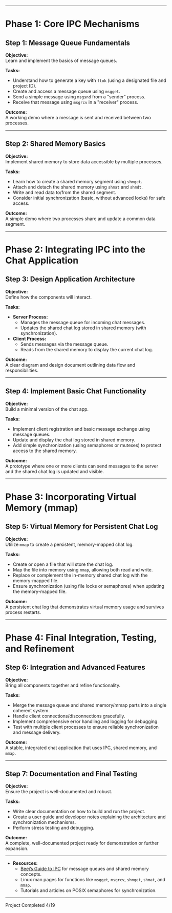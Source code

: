 
---

# Phase 1: Core IPC Mechanisms

## Step 1: Message Queue Fundamentals

**Objective:**  
Learn and implement the basics of message queues.

**Tasks:**
- Understand how to generate a key with `ftok` (using a designated file and project ID).
- Create and access a message queue using `msgget`.
- Send a simple message using `msgsnd` from a "sender" process.
- Receive that message using `msgrcv` in a "receiver" process.

**Outcome:**  
A working demo where a message is sent and received between two processes.

---

## Step 2: Shared Memory Basics

**Objective:**  
Implement shared memory to store data accessible by multiple processes.

**Tasks:**
- Learn how to create a shared memory segment using `shmget`.
- Attach and detach the shared memory using `shmat` and `shmdt`.
- Write and read data to/from the shared segment.
- Consider initial synchronization (basic, without advanced locks) for safe access.

**Outcome:**  
A simple demo where two processes share and update a common data segment.

---

# Phase 2: Integrating IPC into the Chat Application

## Step 3: Design Application Architecture

**Objective:**  
Define how the components will interact.

**Tasks:**
- **Server Process:**
  - Manages the message queue for incoming chat messages.
  - Updates the shared chat log stored in shared memory (with synchronization).
- **Client Process:**
  - Sends messages via the message queue.
  - Reads from the shared memory to display the current chat log.

**Outcome:**  
A clear diagram and design document outlining data flow and responsibilities.

---

## Step 4: Implement Basic Chat Functionality

**Objective:**  
Build a minimal version of the chat app.

**Tasks:**
- Implement client registration and basic message exchange using message queues.
- Update and display the chat log stored in shared memory.
- Add simple synchronization (using semaphores or mutexes) to protect access to the shared memory.

**Outcome:**  
A prototype where one or more clients can send messages to the server and the shared chat log is updated and visible.

---

# Phase 3: Incorporating Virtual Memory (mmap)

## Step 5: Virtual Memory for Persistent Chat Log

**Objective:**  
Utilize `mmap` to create a persistent, memory-mapped chat log.

**Tasks:**
- Create or open a file that will store the chat log.
- Map the file into memory using `mmap`, allowing both read and write.
- Replace or complement the in-memory shared chat log with the memory-mapped file.
- Ensure synchronization (using file locks or semaphores) when updating the memory-mapped file.

**Outcome:**  
A persistent chat log that demonstrates virtual memory usage and survives process restarts.

---

# Phase 4: Final Integration, Testing, and Refinement

## Step 6: Integration and Advanced Features

**Objective:**  
Bring all components together and refine functionality.

**Tasks:**
- Merge the message queue and shared memory/mmap parts into a single coherent system.
- Handle client connections/disconnections gracefully.
- Implement comprehensive error handling and logging for debugging.
- Test with multiple client processes to ensure reliable synchronization and message delivery.

**Outcome:**  
A stable, integrated chat application that uses IPC, shared memory, and `mmap`.

---

## Step 7: Documentation and Final Testing

**Objective:**  
Ensure the project is well-documented and robust.

**Tasks:**
- Write clear documentation on how to build and run the project.
- Create a user guide and developer notes explaining the architecture and synchronization mechanisms.
- Perform stress testing and debugging.

**Outcome:**  
A complete, well-documented project ready for demonstration or further expansion.

---
- **Resources:**
  - [Beej’s Guide to IPC](http://beej.us/guide/bgipc/) for message queues and shared memory concepts.
  - Linux man pages for functions like `msgget`, `msgrcv`, `shmget`, `shmat`, and `mmap`.
  - Tutorials and articles on POSIX semaphores for synchronization.
---

Project Completed 4/19
